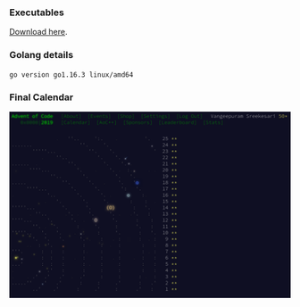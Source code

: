 ### Executables
[Download here](https://github.com/sreekesari-vangeepuram/adventofcode/releases/download/v1/aoc-2019.tar.xz).

### Golang details
```
go version go1.16.3 linux/amd64
```

### Final Calendar
![aoc-2019-calendar](https://github.com/sreekesari-vangeepuram/adventofcode/blob/main/2019/aoc-2019-calendar.png)

